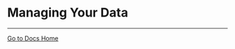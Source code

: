 # Managing Your Data

<!--
```{toctree}
:maxdepth: 1

managing-your-data/defining-schemas.md
managing-your-data/understanding-datasets.md
managing-your-data/creating-and-managing-indexes.md
managing-your-data/transforming-data.md
managing-your-data/creating-and-managing-views.md
managing-your-data/transactions.md
```
-->

---
[Go to Docs Home](https://github.com/iexcloud/docs/blob/main/README.md)